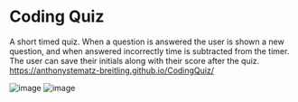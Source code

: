 # Coding Quiz
A short timed quiz. When a question is answered the user is shown a new question, and when answered incorrectly time is subtracted from the timer. The user can save their initials along with their score after the quiz.
https://anthonystematz-breitling.github.io/CodingQuiz/

![image](https://user-images.githubusercontent.com/64037800/89338264-f17e9d00-d661-11ea-96ff-0409b1bbb36b.png)
![image](https://user-images.githubusercontent.com/64037800/89338491-46221800-d662-11ea-9be7-cb419f0617cf.png)
